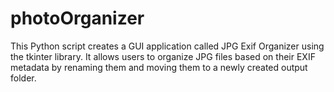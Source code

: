 # photoOrganizer
This Python script creates a GUI application called JPG Exif Organizer using the tkinter library. It allows users to organize JPG files based on their EXIF metadata by renaming them and moving them to a newly created output folder.
